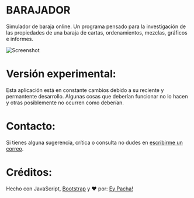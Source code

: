 # BARAJADOR
Simulador de baraja online. Un programa pensado para la investigación de las propiedades de una baraja de cartas, ordenamientos, mezclas, gráficos e informes.

![Screenshot](https://raw.githubusercontent.com/eypacha/barajador/master/img/screenshot.png)

# Versión experimental:
Esta aplicación está en constante cambios debido a su reciente y permantente desarrollo. Algunas cosas que deberían funcionar no lo hacen y otras posiblemente no ocurren como deberían.

# Contacto:
Si tienes alguna sugerencia, crítica o consulta no dudes en [escribirme un correo](mailto:pachaguionbajo@gmail.com?Subject=Barajador%20v1.0%20(beta)).

# Créditos:
Hecho con JavaScript, [Bootstrap](http://getbootstrap.com/) y ♥ por: [Ey Pacha!](http://eypacha.com.ar)

